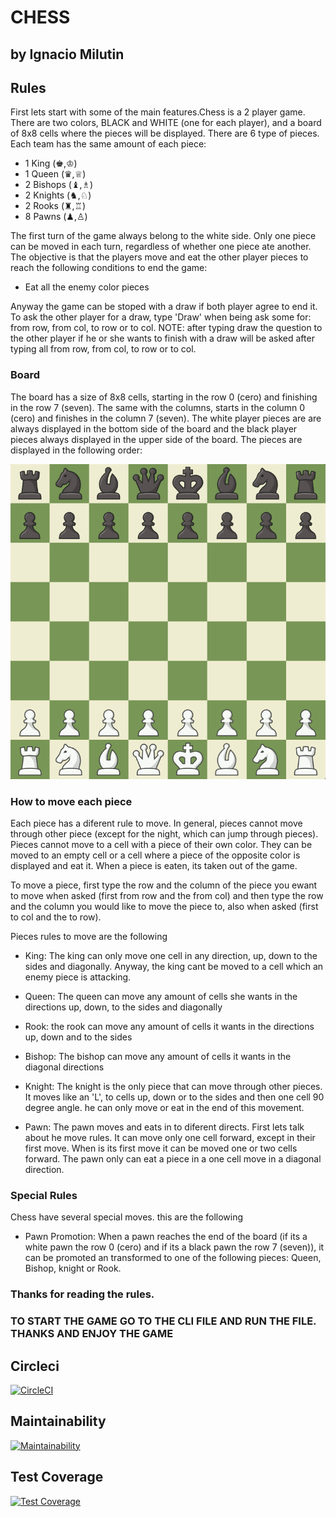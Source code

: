 # **CHESS**

## by Ignacio Milutin 

## Rules

First lets start with some of the main features.Chess is a 2 player game. There are two colors, BLACK and WHITE (one for each player), and a board of 8x8 cells where the pieces will be displayed. There are 6 type of pieces. Each team has the same amount of each piece:

- 1 King (♚,♔)
- 1 Queen (♛,♕)
- 2 Bishops (♝,♗)
- 2 Knights (♞,♘)
- 2 Rooks (♜,♖)
- 8 Pawns (♟,♙)

The first turn of the game always belong to the white side. Only one piece can be moved in each turn, regardless of whether one piece ate another. The objective is that the players move and eat the other player pieces to reach the following conditions to end the game:

- Eat all the enemy color pieces

Anyway the game can be stoped with a draw if both player agree to end it. To ask the other player for a draw, type 'Draw' when being ask some for: from row, from col, to row or to col. NOTE: after typing draw the question to the other player if he or she wants to finish with a draw will be asked after typing all from row, from col, to row or to col. 

### Board

The board has a size of 8x8 cells, starting in the row 0 (cero) and finishing in the row 7 (seven). The same with the columns, starts in the column 0 (cero) and finishes in the column 7 (seven). The white player pieces are are always displayed in the bottom side of the board and the black player pieces always displayed in the upper side of the board. The pieces are displayed in the following order:

![alt text](/images/board.png)


### How to move each piece

Each piece has a diferent rule to move. In general, pieces cannot move through other piece (except for the night, which can jump through pieces). Pieces cannot move to a cell with a piece of their own color. They can be moved to an empty cell or a cell where a piece of the opposite color is displayed and eat it. When a piece is eaten, its taken out of the game.

To move a piece, first type the row and the column of the piece you ewant to move when asked (first from row and the from col) and then type the row and the column you would like to move the piece to, also when asked (first to col and the to row). 

Pieces rules to move are the following

- King: The king can only move one cell in any direction, up, down to the sides and diagonally. Anyway, the king cant be moved to a cell which an enemy piece is attacking.

- Queen: The queen can move any amount of cells she wants in the directions up, down, to the sides and diagonally

- Rook: the rook can move any amount of cells it wants in the directions up, down and to the sides

- Bishop: The bishop can move any amount of cells it wants in the diagonal directions

- Knight: The knight is the only piece that can move through other pieces. It moves like an 'L', to cells up, down or to the sides and then one cell 90 degree angle. he can only move or eat in the end of this movement.

- Pawn: The pawn moves and eats in to diferent directs. First lets talk about he move rules. It can move only one cell forward, except in their first move. When is its first move it can be moved one or two cells forward. The pawn only can eat a piece in a one cell move in a diagonal direction.

### Special Rules

Chess have several special moves. this are the following

- Pawn Promotion: When a pawn reaches the end of the board (if its a white pawn the row 0 (cero) and if its a black pawn the row 7 (seven)), it can be promoted an transformed to one of the following pieces: Queen, Bishop, knight or Rook.


### Thanks for reading the rules.
### TO START THE GAME GO TO THE CLI FILE AND RUN THE FILE. THANKS AND ENJOY THE GAME



## Circleci
[![CircleCI](https://dl.circleci.com/status-badge/img/gh/um-computacion-tm/ajedrez-2024-IgnacioMilutin/tree/main.svg?style=svg)](https://dl.circleci.com/status-badge/redirect/gh/um-computacion-tm/ajedrez-2024-IgnacioMilutin/tree/main)

## Maintainability
[![Maintainability](https://api.codeclimate.com/v1/badges/0736aa4c8b6ce45f9436/maintainability)](https://codeclimate.com/github/um-computacion-tm/ajedrez-2024-IgnacioMilutin/maintainability)

## Test Coverage
[![Test Coverage](https://api.codeclimate.com/v1/badges/0736aa4c8b6ce45f9436/test_coverage)](https://codeclimate.com/github/um-computacion-tm/ajedrez-2024-IgnacioMilutin/test_coverage)

